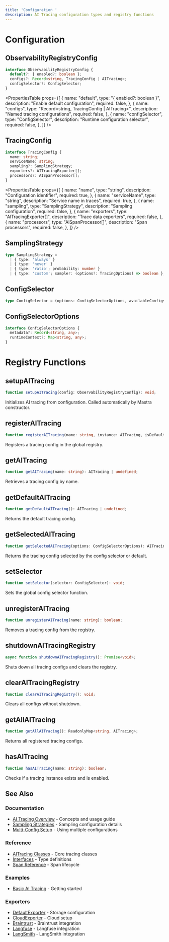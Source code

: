 ```yaml
---
title: 'Configuration '
description: AI Tracing configuration types and registry functions
---
```


# Configuration

## ObservabilityRegistryConfig

```typescript
interface ObservabilityRegistryConfig {
  default?: { enabled?: boolean };
  configs?: Record<string, TracingConfig | AITracing>;
  configSelector?: ConfigSelector;
}
```

<PropertiesTable
props={[
{
name: "default",
type: "{ enabled?: boolean }",
description: "Enable default configuration",
required: false,
},
{
name: "configs",
type: "Record<string, TracingConfig | AITracing>",
description: "Named tracing configurations",
required: false,
},
{
name: "configSelector",
type: "ConfigSelector",
description: "Runtime configuration selector",
required: false,
},
]}
/>

## TracingConfig

```typescript
interface TracingConfig {
  name: string;
  serviceName: string;
  sampling?: SamplingStrategy;
  exporters?: AITracingExporter[];
  processors?: AISpanProcessor[];
}
```

<PropertiesTable
props={[
{
name: "name",
type: "string",
description: "Configuration identifier",
required: true,
},
{
name: "serviceName",
type: "string",
description: "Service name in traces",
required: true,
},
{
name: "sampling",
type: "SamplingStrategy",
description: "Sampling configuration",
required: false,
},
{
name: "exporters",
type: "AITracingExporter[]",
description: "Trace data exporters",
required: false,
},
{
name: "processors",
type: "AISpanProcessor[]",
description: "Span processors",
required: false,
},
]}
/>

## SamplingStrategy

```typescript
type SamplingStrategy =
  | { type: 'always' }
  | { type: 'never' }
  | { type: 'ratio'; probability: number }
  | { type: 'custom'; sampler: (options?: TracingOptions) => boolean };
```

## ConfigSelector

```typescript
type ConfigSelector = (options: ConfigSelectorOptions, availableConfigs: Map<string, AITracing>) => string | undefined;
```

## ConfigSelectorOptions

```typescript
interface ConfigSelectorOptions {
  metadata?: Record<string, any>;
  runtimeContext?: Map<string, any>;
}
```

# Registry Functions

## setupAITracing

```typescript
function setupAITracing(config: ObservabilityRegistryConfig): void;
```

Initializes AI tracing from configuration. Called automatically by Mastra constructor.

## registerAITracing

```typescript
function registerAITracing(name: string, instance: AITracing, isDefault?: boolean): void;
```

Registers a tracing config in the global registry.

## getAITracing

```typescript
function getAITracing(name: string): AITracing | undefined;
```

Retrieves a tracing config by name.

## getDefaultAITracing

```typescript
function getDefaultAITracing(): AITracing | undefined;
```

Returns the default tracing config.

## getSelectedAITracing

```typescript
function getSelectedAITracing(options: ConfigSelectorOptions): AITracing | undefined;
```

Returns the tracing config selected by the config selector or default.

## setSelector

```typescript
function setSelector(selector: ConfigSelector): void;
```

Sets the global config selector function.

## unregisterAITracing

```typescript
function unregisterAITracing(name: string): boolean;
```

Removes a tracing config from the registry.

## shutdownAITracingRegistry

```typescript
async function shutdownAITracingRegistry(): Promise<void>;
```

Shuts down all tracing configs and clears the registry.

## clearAITracingRegistry

```typescript
function clearAITracingRegistry(): void;
```

Clears all configs without shutdown.

## getAllAITracing

```typescript
function getAllAITracing(): ReadonlyMap<string, AITracing>;
```

Returns all registered tracing configs.

## hasAITracing

```typescript
function hasAITracing(name: string): boolean;
```

Checks if a tracing instance exists and is enabled.

## See Also

### Documentation

- [AI Tracing Overview](/docs/observability/ai-tracing/overview) - Concepts and usage guide
- [Sampling Strategies](/docs/observability/ai-tracing/overview#sampling-strategies) - Sampling configuration details
- [Multi-Config Setup](/docs/observability/ai-tracing/overview#multi-config-setup) - Using multiple configurations

### Reference

- [AITracing Classes](/docs/reference/observability/ai-tracing) - Core tracing classes
- [Interfaces](/docs/reference/observability/ai-tracing/interfaces) - Type definitions
- [Span Reference](/docs/reference/observability/ai-tracing/span) - Span lifecycle

### Examples

- [Basic AI Tracing](/docs/examples/observability/basic-ai-tracing) - Getting started

### Exporters

- [DefaultExporter](/docs/reference/observability/ai-tracing/exporters/default-exporter) - Storage configuration
- [CloudExporter](/docs/reference/observability/ai-tracing/exporters/cloud-exporter) - Cloud setup
- [Braintrust](/docs/reference/observability/ai-tracing/exporters/braintrust) - Braintrust integration
- [Langfuse](/docs/reference/observability/ai-tracing/exporters/langfuse) - Langfuse integration
- [LangSmith](/docs/reference/observability/ai-tracing/exporters/langsmith) - LangSmith integration
